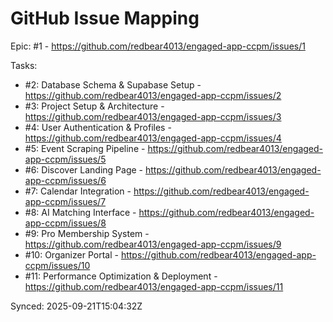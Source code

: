 # GitHub Issue Mapping

Epic: #1 - https://github.com/redbear4013/engaged-app-ccpm/issues/1

Tasks:

- #2: Database Schema & Supabase Setup - https://github.com/redbear4013/engaged-app-ccpm/issues/2
- #3: Project Setup & Architecture - https://github.com/redbear4013/engaged-app-ccpm/issues/3
- #4: User Authentication & Profiles - https://github.com/redbear4013/engaged-app-ccpm/issues/4
- #5: Event Scraping Pipeline - https://github.com/redbear4013/engaged-app-ccpm/issues/5
- #6: Discover Landing Page - https://github.com/redbear4013/engaged-app-ccpm/issues/6
- #7: Calendar Integration - https://github.com/redbear4013/engaged-app-ccpm/issues/7
- #8: AI Matching Interface - https://github.com/redbear4013/engaged-app-ccpm/issues/8
- #9: Pro Membership System - https://github.com/redbear4013/engaged-app-ccpm/issues/9
- #10: Organizer Portal - https://github.com/redbear4013/engaged-app-ccpm/issues/10
- #11: Performance Optimization & Deployment - https://github.com/redbear4013/engaged-app-ccpm/issues/11

Synced: 2025-09-21T15:04:32Z
